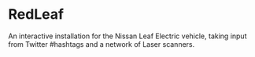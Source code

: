 RedLeaf
=======

An interactive installation for the Nissan Leaf Electric vehicle, taking input from Twitter #hashtags and a network of Laser scanners.